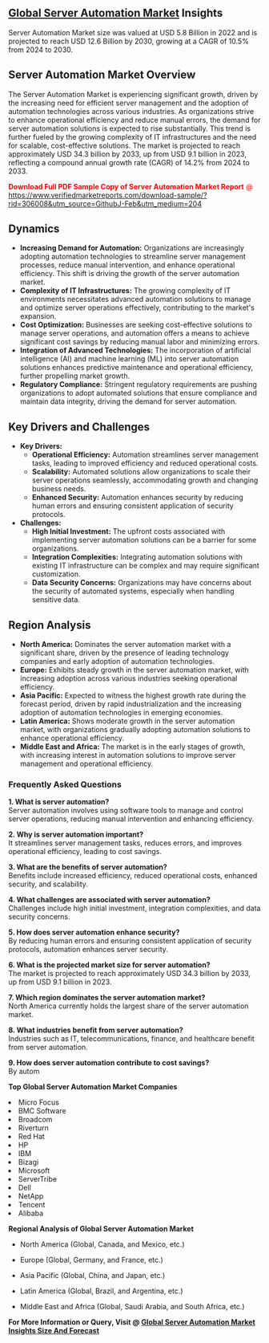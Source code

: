 <h2><a href="https://www.verifiedmarketreports.com/download-sample/?rid=306008&amp;utm_source=GithubJ&amp;utm_medium=204" target="_blank">Global Server Automation Market</a> Insights</h2><p>Server Automation Market size was valued at USD 5.8 Billion in 2022 and is projected to reach USD 12.6 Billion by 2030, growing at a CAGR of 10.5% from 2024 to 2030.</p><p> <h2>Server Automation Market Overview</h2> <p>The Server Automation Market is experiencing significant growth, driven by the increasing need for efficient server management and the adoption of automation technologies across various industries. As organizations strive to enhance operational efficiency and reduce manual errors, the demand for server automation solutions is expected to rise substantially. This trend is further fueled by the growing complexity of IT infrastructures and the need for scalable, cost-effective solutions. The market is projected to reach approximately USD 34.3 billion by 2033, up from USD 9.1 billion in 2023, reflecting a compound annual growth rate (CAGR) of 14.2% from 2024 to 2033. </p> <p><p><span class=""><span style="color: #ff0000;"><strong>Download Full PDF Sample Copy of Server Automation Market Report</strong> @ </span><a href="https://www.verifiedmarketreports.com/download-sample/?rid=306008&amp;utm_source=GithubJ-Feb&amp;utm_medium=204" target="_blank">https://www.verifiedmarketreports.com/download-sample/?rid=306008&amp;utm_source=GithubJ-Feb&amp;utm_medium=204</a></span></p></p> <h2>Dynamics</h2> <ul> <li><strong>Increasing Demand for Automation:</strong> Organizations are increasingly adopting automation technologies to streamline server management processes, reduce manual intervention, and enhance operational efficiency. This shift is driving the growth of the server automation market. </li> <li><strong>Complexity of IT Infrastructures:</strong> The growing complexity of IT environments necessitates advanced automation solutions to manage and optimize server operations effectively, contributing to the market's expansion. </li> <li><strong>Cost Optimization:</strong> Businesses are seeking cost-effective solutions to manage server operations, and automation offers a means to achieve significant cost savings by reducing manual labor and minimizing errors. </li> <li><strong>Integration of Advanced Technologies:</strong> The incorporation of artificial intelligence (AI) and machine learning (ML) into server automation solutions enhances predictive maintenance and operational efficiency, further propelling market growth. </li> <li><strong>Regulatory Compliance:</strong> Stringent regulatory requirements are pushing organizations to adopt automated solutions that ensure compliance and maintain data integrity, driving the demand for server automation. </li> </ul> <h2>Key Drivers and Challenges</h2> <ul> <li><strong>Key Drivers:</strong> <ul> <li><strong>Operational Efficiency:</strong> Automation streamlines server management tasks, leading to improved efficiency and reduced operational costs. </li> <li><strong>Scalability:</strong> Automated solutions allow organizations to scale their server operations seamlessly, accommodating growth and changing business needs. </li> <li><strong>Enhanced Security:</strong> Automation enhances security by reducing human errors and ensuring consistent application of security protocols. </li> </ul> </li> <li><strong>Challenges:</strong> <ul> <li><strong>High Initial Investment:</strong> The upfront costs associated with implementing server automation solutions can be a barrier for some organizations. </li> <li><strong>Integration Complexities:</strong> Integrating automation solutions with existing IT infrastructure can be complex and may require significant customization. </li> <li><strong>Data Security Concerns:</strong> Organizations may have concerns about the security of automated systems, especially when handling sensitive data. </li> </ul> </li> </ul> <h2>Region Analysis</h2> <ul> <li><strong>North America:</strong> Dominates the server automation market with a significant share, driven by the presence of leading technology companies and early adoption of automation technologies. </li> <li><strong>Europe:</strong> Exhibits steady growth in the server automation market, with increasing adoption across various industries seeking operational efficiency. </li> <li><strong>Asia Pacific:</strong> Expected to witness the highest growth rate during the forecast period, driven by rapid industrialization and the increasing adoption of automation technologies in emerging economies. </li> <li><strong>Latin America:</strong> Shows moderate growth in the server automation market, with organizations gradually adopting automation solutions to enhance operational efficiency. </li> <li><strong>Middle East and Africa:</strong> The market is in the early stages of growth, with increasing interest in automation solutions to improve server management and operational efficiency. </li> </ul> <h3>Frequently Asked Questions</h3> <p><strong>1. What is server automation?</strong><br>Server automation involves using software tools to manage and control server operations, reducing manual intervention and enhancing efficiency. </p> <p><strong>2. Why is server automation important?</strong><br>It streamlines server management tasks, reduces errors, and improves operational efficiency, leading to cost savings. </p> <p><strong>3. What are the benefits of server automation?</strong><br>Benefits include increased efficiency, reduced operational costs, enhanced security, and scalability. </p> <p><strong>4. What challenges are associated with server automation?</strong><br>Challenges include high initial investment, integration complexities, and data security concerns. </p> <p><strong>5. How does server automation enhance security?</strong><br>By reducing human errors and ensuring consistent application of security protocols, automation enhances server security. </p> <p><strong>6. What is the projected market size for server automation?</strong><br>The market is projected to reach approximately USD 34.3 billion by 2033, up from USD 9.1 billion in 2023. </p> <p><strong>7. Which region dominates the server automation market?</strong><br>North America currently holds the largest share of the server automation market. </p> <p><strong>8. What industries benefit from server automation?</strong><br>Industries such as IT, telecommunications, finance, and healthcare benefit from server automation. </p> <p><strong>9. How does server automation contribute to cost savings?</strong><br>By autom</p><p><strong>Top Global Server Automation Market Companies</strong></p><div data-test-id=""><p><li>Micro Focus</li><li> BMC Software</li><li> Broadcom</li><li> Riverturn</li><li> Red Hat</li><li> HP</li><li> IBM</li><li> Bizagi</li><li> Microsoft</li><li> ServerTribe</li><li> Dell</li><li> NetApp</li><li> Tencent</li><li> Alibaba</li></p><div><strong>Regional Analysis of&nbsp;Global Server Automation Market</strong></div><ul><li dir="ltr"><p dir="ltr">North America&nbsp;(Global, Canada, and Mexico, etc.)</p></li><li dir="ltr"><p dir="ltr">Europe (Global, Germany, and France, etc.)</p></li><li dir="ltr"><p dir="ltr">Asia Pacific&nbsp;(Global, China, and Japan, etc.)</p></li><li dir="ltr"><p dir="ltr">Latin America&nbsp;(Global, Brazil, and Argentina, etc.)</p></li><li dir="ltr">Middle East and Africa&nbsp;(Global, Saudi Arabia, and South Africa, etc.)</li></ul><p><strong>For More Information or Query, Visit @&nbsp;</strong><strong><a href="https://www.verifiedmarketreports.com/product/server-automation-market/?utm_source=GithubJ&amp;utm_medium=204" target="_blank">Global Server Automation Market Insights Size And Forecast</a></strong></p></div>
